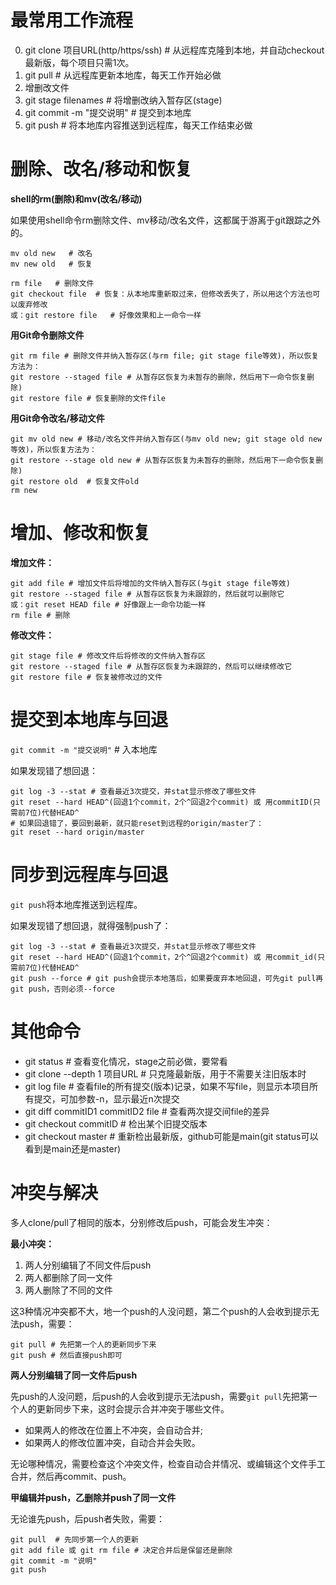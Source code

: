 # 最常用工作流程

0. git clone 项目URL(http/https/ssh) # 从远程库克隆到本地，并自动checkout最新版，每个项目只需1次。
1. git pull # 从远程库更新本地库，每天工作开始必做
1. 增删改文件
1. git stage filenames # 将增删改纳入暂存区(stage)
1. git commit -m "提交说明" # 提交到本地库
1. git push # 将本地库内容推送到远程库，每天工作结束必做

# 删除、改名/移动和恢复

**shell的rm(删除)和mv(改名/移动)**

如果使用shell命令rm删除文件、mv移动/改名文件，这都属于游离于git跟踪之外的。

```
mv old new   # 改名
mv new old   # 恢复

rm file   # 删除文件
git checkout file  # 恢复：从本地库重新取过来，但修改丢失了，所以用这个方法也可以废弃修改
或：git restore file   # 好像效果和上一命令一样
```

**用Git命令删除文件**

```
git rm file # 删除文件并纳入暂存区(与rm file; git stage file等效)，所以恢复方法为：
git restore --staged file # 从暂存区恢复为未暂存的删除，然后用下一命令恢复删除)
git restore file # 恢复删除的文件file
```

**用Git命令改名/移动文件**

```
git mv old new # 移动/改名文件并纳入暂存区(与mv old new; git stage old new等效)，所以恢复方法为：
git restore --stage old new # 从暂存区恢复为未暂存的删除，然后用下一命令恢复删除)
git restore old  # 恢复文件old
rm new
```

# 增加、修改和恢复

**增加文件：**

```
git add file # 增加文件后将增加的文件纳入暂存区(与git stage file等效)
git restore --staged file # 从暂存区恢复为未跟踪的，然后就可以删除它
或：git reset HEAD file # 好像跟上一命令功能一样
rm file # 删除
```

**修改文件：**

```
git stage file # 修改文件后将修改的文件纳入暂存区
git restore --staged file # 从暂存区恢复为未跟踪的，然后可以继续修改它
git restore file # 恢复被修改过的文件
```

# 提交到本地库与回退

`git commit -m "提交说明"` # 入本地库

如果发现错了想回退：

```
git log -3 --stat # 查看最近3次提交，并stat显示修改了哪些文件
git reset --hard HEAD^(回退1个commit，2个^回退2个commit) 或 用commitID(只需前7位)代替HEAD^
# 如果回退错了，要回到最新，就只能reset到远程的origin/master了：
git reset --hard origin/master
```

# 同步到远程库与回退

`git push`将本地库推送到远程库。

如果发现错了想回退，就得强制push了：

```
git log -3 --stat # 查看最近3次提交，并stat显示修改了哪些文件
git reset --hard HEAD^(回退1个commit，2个^回退2个commit) 或 用commit_id(只需前7位)代替HEAD^
git push --force # git push会提示本地落后，如果要废弃本地回退，可先git pull再git push，否则必须--force
```

# 其他命令

- git status  # 查看变化情况，stage之前必做，要常看
- git clone --depth 1 项目URL  # 只克隆最新版，用于不需要关注旧版本时
- git log file  # 查看file的所有提交(版本)记录，如果不写file，则显示本项目所有提交，可加参数-n，显示最近n次提交
- git diff commitID1 commitID2 file  # 查看两次提交间file的差异
- git checkout commitID  # 检出某个旧提交版本
- git checkout master # 重新检出最新版，github可能是main(git status可以看到是main还是master)

#  冲突与解决

多人clone/pull了相同的版本，分别修改后push，可能会发生冲突：

**最小冲突：**

1. 两人分别编辑了不同文件后push
1. 两人都删除了同一文件
1. 两人删除了不同的文件

这3种情况冲突都不大，地一个push的人没问题，第二个push的人会收到提示无法push，需要：

```
git pull # 先把第一个人的更新同步下来
git push # 然后直接push即可
```

**两人分别编辑了同一文件后push**

先push的人没问题，后push的人会收到提示无法push，需要`git pull`先把第一个人的更新同步下来，这时会提示合并冲突于哪些文件。

- 如果两人的修改在位置上不冲突，会自动合并;
- 如果两人的修改位置冲突，自动合并会失败。

无论哪种情况，需要检查这个冲突文件，检查自动合并情况、或编辑这个文件手工合并，然后再commit、push。

**甲编辑并push，乙删除并push了同一文件**

无论谁先push，后push者失败，需要：

```
git pull  # 先同步第一个人的更新
git add file 或 git rm file # 决定合并后是保留还是删除
git commit -m "说明"
git push
```
